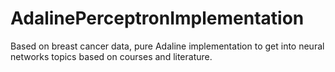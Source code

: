 # AdalinePerceptronImplementation
Based on breast cancer data, pure Adaline implementation to get into neural networks topics based on courses and literature.
